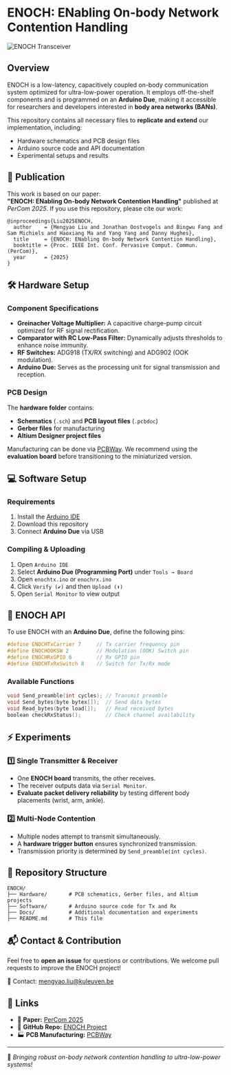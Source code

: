 # ENOCH: ENabling On-body Network Contention Handling

![ENOCH Transceiver](https://github.com/KULeuvenNESLFradio/ENOCH/tree/main/Hardware/enochtxrx.jpg)

## Overview
ENOCH is a low-latency, capacitively coupled on-body communication system optimized for ultra-low-power operation. It employs off-the-shelf components and is programmed on an **Arduino Due**, making it accessible for researchers and developers interested in **body area networks (BANs)**.

This repository contains all necessary files to **replicate and extend** our implementation, including:
- Hardware schematics and PCB design files
- Arduino source code and API documentation
- Experimental setups and results

## 📜 Publication
This work is based on our paper:  
**"ENOCH: ENabling On-body Network Contention Handling"** published at *PerCom 2025*. If you use this repository, please cite our work:
```
@inproceedings{Liu2025ENOCH,
  author    = {Mengyao Liu and Jonathan Oostvogels and Bingwu Fang and Sam Michiels and Haoxiang Ma and Yang Yang and Danny Hughes},
  title     = {ENOCH: ENabling On-body Network Contention Handling},
  booktitle = {Proc. IEEE Int. Conf. Pervasive Comput. Commun. (PerCom)},
  year      = {2025}
}
```

## 🛠 Hardware Setup
### Component Specifications
- **Greinacher Voltage Multiplier:** A capacitive charge-pump circuit optimized for RF signal rectification.
- **Comparator with RC Low-Pass Filter:** Dynamically adjusts thresholds to enhance noise immunity.
- **RF Switches:** ADG918 (TX/RX switching) and ADG902 (OOK modulation).
- **Arduino Due:** Serves as the processing unit for signal transmission and reception.

### PCB Design
The **hardware folder** contains:
- **Schematics** (`.sch`) and **PCB layout files** (`.pcbdoc`)
- **Gerber files** for manufacturing
- **Altium Designer project files**

Manufacturing can be done via [PCBWay](https://www.pcbway.com/). We recommend using the **evaluation board** before transitioning to the miniaturized version.

## 💻 Software Setup
### Requirements
1. Install the [Arduino IDE](https://www.arduino.cc/en/software)
2. Download this repository
3. Connect **Arduino Due** via USB

### Compiling & Uploading
1. Open `Arduino IDE`
2. Select **Arduino Due (Programming Port)** under `Tools → Board`
3. Open `enochtx.ino` or `enochrx.ino`
4. Click `Verify (✔)` and then `Upload (⬆)`
5. Open `Serial Monitor` to view output

## 📡 ENOCH API
To use ENOCH with an **Arduino Due**, define the following pins:
```cpp
#define ENOCHTxCarrier 7     // Tx carrier frequency pin
#define ENOCHOOKSW 2         // Modulation (OOK) Switch pin
#define ENOCHRxGPIO 6        // Rx GPIO pin
#define ENOCHTxRxSwitch 8    // Switch for Tx/Rx mode
```
### Available Functions
```cpp
void Send_preamble(int cycles); // Transmit preamble
void Send_bytes(byte bytex[]);  // Send data bytes
void Read_bytes(byte load[]);   // Read received bytes
boolean checkRxStatus();        // Check channel availability
```

## ⚡ Experiments
### 1️⃣ Single Transmitter & Receiver
- One **ENOCH board** transmits, the other receives.
- The receiver outputs data via `Serial Monitor`.
- **Evaluate packet delivery reliability** by testing different body placements (wrist, arm, ankle).

### 2️⃣ Multi-Node Contention
- Multiple nodes attempt to transmit simultaneously.
- A **hardware trigger button** ensures synchronized transmission.
- Transmission priority is determined by `Send_preamble(int cycles)`.

## 📂 Repository Structure
```
ENOCH/
├── Hardware/       # PCB schematics, Gerber files, and Altium projects
├── Software/       # Arduino source code for Tx and Rx
├── Docs/           # Additional documentation and experiments
├── README.md       # This file
```

## 📬 Contact & Contribution
Feel free to **open an issue** for questions or contributions. We welcome pull requests to improve the ENOCH project!

📧 Contact: [mengyao.liu@kuleuven.be](mailto:mengyao.liu@kuleuven.be)

## 🔗 Links
- 🔬 **Paper:** [PerCom 2025](https://www.percom.org/)
- 📖 **GitHub Repo:** [ENOCH Project](https://github.com/KULeuvenNESLFradio/ENOCH)
- 🏭 **PCB Manufacturing:** [PCBWay](https://www.pcbway.com/)

---
🚀 *Bringing robust on-body network contention handling to ultra-low-power systems!*

